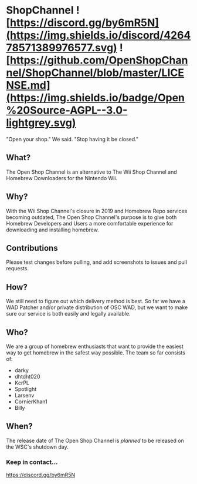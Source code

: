# ShopChannel ![https://discord.gg/by6mR5N](https://img.shields.io/discord/426478571389976577.svg) ![https://github.com/OpenShopChannel/ShopChannel/blob/master/LICENSE.md](https://img.shields.io/badge/Open%20Source-AGPL--3.0-lightgrey.svg)
"Open your shop." We said. "Stop having it be closed."

## What?
The Open Shop Channel is an alternative to The Wii Shop Channel and Homebrew Downloaders for the Nintendo Wii.

## Why?
With the Wii Shop Channel's closure in 2019 and Homebrew Repo services becoming outdated, The Open Shop Channel's purpose is to give both Homebrew Developers and Users a more comfortable experience for downloading and installing homebrew.

## Contributions
Please test changes before pulling, and add screenshots to issues and pull requests.

## How?
We still need to figure out which delivery method is best. So far we have a WAD Patcher and/or private distribution of OSC WAD, but we want to make sure our service is both easily and legally available.

## Who?
We are a group of homebrew enthusiasts that want to provide the easiest way to get homebrew in the safest way possible.
The team so far consists of:
- darky
- dhtdht020
- KcrPL
- Spotlight
- Larsenv
- CornierKhan1
- Billy

## When?
The release date of The Open Shop Channel is *planned* to be released on the WSC's shutdown day.

### Keep in contact...
https://discord.gg/by6mR5N
